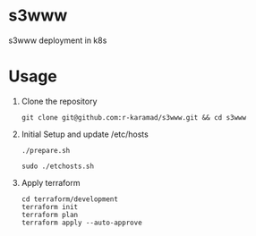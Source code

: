 # s3www
s3www deployment in k8s

# Usage
1. Clone the repository
   ```shell
   git clone git@github.com:r-karamad/s3www.git && cd s3www
   ```
2. Initial Setup and update /etc/hosts
   ```shell
   ./prepare.sh
   ```
   ```shell
   sudo ./etchosts.sh
   ```
3. Apply terraform
   ```shell
   cd terraform/development
   terraform init
   terraform plan
   terraform apply --auto-approve
   ```

